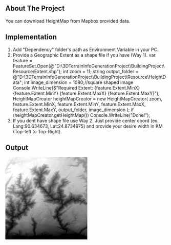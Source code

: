 <!-- ABOUT THE PROJECT -->
## About The Project
You can download HeightMap from Mapbox provided data.

## Implementation 
1. Add "Dependency" folder's path as Environment Variable in your PC.
2. Provide a Geographic Extent as a shape file if you have (Way 1). 
            var feature = FeatureSet.Open(@"D:\3DTerrainInfoGenerationProject\BuildingProject\Resource\Extent.shp");
            int zoom = 11;
            string output_folder = @"D:\3DTerrainInfoGenerationProject\BuildingProject\Resource\HeightData";
            int image_dimension = 1080;//square shaped image
            Console.WriteLine($"Required Extent: {feature.Extent.MinX} {feature.Extent.MinY} {feature.Extent.MaxX} {feature.Extent.MaxY}");
            HeightMapCreator heightMapCreator = new HeightMapCreator(
                zoom, feature.Extent.MinX, feature.Extent.MinY,
                feature.Extent.MaxX, feature.Extent.MaxY,
                output_folder, image_dimension
                );
            if (heightMapCreator.getHeightMap())
                Console.WriteLine("Done!");
3. If you dont have shape file use Way 2. Just provide center coord (ex. Lang:90.634673, Lat:24.8734975) and provide your desire width in KM (Top-left to Top-Right).        
## Output
![CHEESE!](HeightMap.png)
